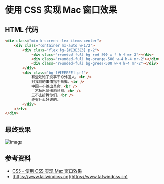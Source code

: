 # 使用 CSS 实现 Mac 窗口效果

## HTML 代码

```html
<div class="min-h-screen flex items-center">
    <div class="container mx-auto w-1/2">
        <div class="flex bg-[#E3E3E3] p-2">
            <div class="rounded-full bg-red-500 w-4 h-4 mr-2"></div>
            <div class="rounded-full bg-orange-500 w-4 h-4 mr-2"></div>
            <div class="rounded-full bg-green-500 w-4 h-4 mr-2"></div>
        </div>
        <div class="bg-[#EEEEEE] p-2">
            有些吃饱了没事干的外国人，<br />
            对我们的事情指手画脚。<br />
            中国一不输出革命，<br />
            二不输出饥饿和贫困，<br />
            三不去折腾你们，<br />
            还有什么好说的。
        </div>
    </div>
</div>
```

## 最终效果

![image](https://liuyuhe666.github.io/picx-images-hosting/image.6pnf9bpbj9.png)

## 参考资料
- [CSS - 使用 CSS 实现 Mac 窗口效果](https://www.wdbyte.com/2018/08/html-css/css-mac-window/)
- [https://www.tailwindcss.cn](https://www.tailwindcss.cn)
